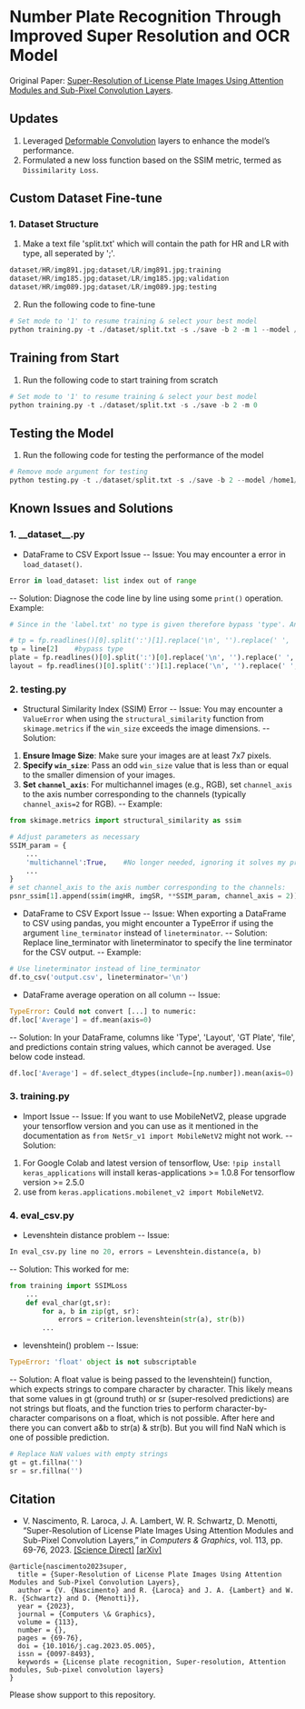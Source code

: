 # Number Plate Recognition Through Improved Super Resolution and OCR Model
Original Paper: [Super-Resolution of License Plate Images Using
 Attention Modules and Sub-Pixel Convolution Layers](https://doi.org/10.1016/j.cag.2023.05.005).
## Updates
1. Leveraged [Deformable Convolution](https://arxiv.org/pdf/1703.06211) layers to enhance the model’s performance.
2. Formulated a new loss function based on the SSIM metric, termed as `Dissimilarity Loss`.
## Custom Dataset Fine-tune
### 1. Dataset Structure
1. Make a text file 'split.txt' which will contain the path for HR and LR with type, all seperated by ';'.
```python
dataset/HR/img891.jpg;dataset/LR/img891.jpg;training
dataset/HR/img185.jpg;dataset/LR/img185.jpg;validation
dataset/HR/img089.jpg;dataset/LR/img089.jpg;testing
```
2. Run the following code to fine-tune
```python
# Set mode to '1' to resume training & select your best model
python training.py -t ./dataset/split.txt -s ./save -b 2 -m 1 --model /home1/jalaj_l/Proposed/save/bestpretrainedmodel.pt
```
## Training from Start
1. Run the following code to start training from scratch
```python
# Set mode to '1' to resume training & select your best model
python training.py -t ./dataset/split.txt -s ./save -b 2 -m 0
```
## Testing the Model
1. Run the following code for testing the performance of the model
```python
# Remove mode argument for testing
python testing.py -t ./dataset/split.txt -s ./save -b 2 --model /home1/jalaj_l/Proposed/save/bestpretrainedmodel.pt
```

## Known Issues and Solutions

### 1. \_\_dataset\_\_.py
- DataFrame to CSV Export Issue
-- Issue:
You may encounter a error in `load_dataset()`.
```python
Error in load_dataset: list index out of range
```
-- Solution:
Diagnose the code line by line using some `print()` operation.
Example:
```python
# Since in the 'label.txt' no type is given therefore bypass 'type'. And now the first line is 'plate' & the 2nd line is 'layout'.

# tp = fp.readlines()[0].split(':')[1].replace('\n', '').replace(' ', '')
tp = line[2]	#bypass type     
plate = fp.readlines()[0].split(':')[0].replace('\n', '').replace(' ', '')
layout = fp.readlines()[0].split(':')[1].replace('\n', '').replace(' ', '')
```

### 2. testing.py
- Structural Similarity Index (SSIM) Error
-- Issue:
You may encounter a `ValueError` when using the `structural_similarity` function from `skimage.metrics` if the `win_size` exceeds the image dimensions.
-- Solution:
1. **Ensure Image Size**: Make sure your images are at least 7x7 pixels.
2. **Specify `win_size`**: Pass an odd `win_size` value that is less than or equal to the smaller dimension of your images.
3. **Set `channel_axis`**: For multichannel images (e.g., RGB), set `channel_axis` to the axis number corresponding to the channels (typically `channel_axis=2` for RGB).
-- Example:
```python
from skimage.metrics import structural_similarity as ssim

# Adjust parameters as necessary
SSIM_param = {
    ...
    'multichannel':True,    #No longer needed, ignoring it solves my problem
    ...
}
# set channel_axis to the axis number corresponding to the channels:    -> SSIM(channel_axis=2)
psnr_ssim[1].append(ssim(imgHR, imgSR, **SSIM_param, channel_axis = 2))    #
```
- DataFrame to CSV Export Issue
-- Issue:
When exporting a DataFrame to CSV using pandas, you might encounter a TypeError if using the argument `line_terminator` instead of `lineterminator`.
-- Solution:
Replace line_terminator with lineterminator to specify the line terminator for the CSV output.
-- Example:
```python
# Use lineterminator instead of line_terminator
df.to_csv('output.csv', lineterminator='\n')
```
- DataFrame average operation on all column
-- Issue:
```python
TypeError: Could not convert [...] to numeric:
df.loc['Average'] = df.mean(axis=0)
```
-- Solution:
In your DataFrame, columns like 'Type', 'Layout', 'GT Plate', 'file', and predictions contain string values, which cannot be averaged. Use below code instead.
```python
df.loc['Average'] = df.select_dtypes(include=[np.number]).mean(axis=0)
```

### 3. training.py

- Import Issue
-- Issue:
If you want to use MobileNetV2, please upgrade your tensorflow version and you can use as it mentioned in the documentation as `from NetSr_v1 import MobileNetV2` might not work.
-- Solution:
1. For Google Colab and latest version of tensorflow, Use: `!pip install keras_applications` will install keras-applications >= 1.0.8 For tensorflow version >= 2.5.0
2. use from `keras.applications.mobilenet_v2 import MobileNetV2`.

### 4. eval_csv.py
- Levenshtein distance problem
-- Issue:
```python
In eval_csv.py line no 20, errors = Levenshtein.distance(a, b)
```
-- Solution:
This worked for me:
```python
from training import SSIMLoss
	...
	def eval_char(gt,sr):
		for a, b in zip(gt, sr):
        	errors = criterion.levenshtein(str(a), str(b))
		...
```
- levenshtein() problem
-- Issue:
```python
TypeError: 'float' object is not subscriptable
```
-- Solution:
A float value is being passed to the levenshtein() function, which expects strings to compare character by character. This likely means that some values in gt (ground truth) or sr (super-resolved predictions) are not strings but floats, and the function tries to perform character-by-character comparisons on a float, which is not possible. After here and there you can convert a&b to str(a) & str(b). But you will find NaN which is one of possible prediction.
```python
# Replace NaN values with empty strings
gt = gt.fillna('')
sr = sr.fillna('')
```

## Citation
* V. Nascimento, R. Laroca, J. A. Lambert, W. R. Schwartz, D. Menotti, “Super-Resolution of License Plate Images Using Attention Modules and Sub-Pixel Convolution Layers,” in *Computers & Graphics*, vol. 113, pp. 69-76, 2023. [[Science Direct]](https://doi.org/10.1016/j.cag.2023.05.005) [[arXiv]](https://arxiv.org/abs/2305.17313)
```
@article{nascimento2023super,
  title = {Super-Resolution of License Plate Images Using Attention Modules and Sub-Pixel Convolution Layers},
  author = {V. {Nascimento} and R. {Laroca} and J. A. {Lambert} and W. R. {Schwartz} and D. {Menotti}},
  year = {2023},
  journal = {Computers \& Graphics},
  volume = {113},
  number = {},
  pages = {69-76},
  doi = {10.1016/j.cag.2023.05.005},
  issn = {0097-8493},
  keywords = {License plate recognition, Super-resolution, Attention modules, Sub-pixel convolution layers}
}
```

Please show support to this repository.

